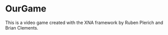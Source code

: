 OurGame
=======

This is a video game created with the XNA framework by Ruben PIerich and Brian Clements.
